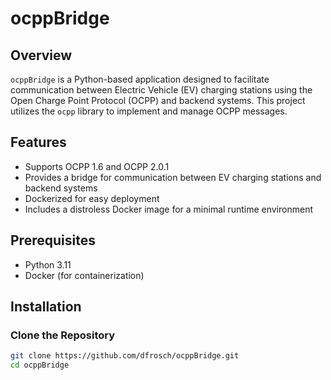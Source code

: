 # ocppBridge

## Overview
`ocppBridge` is a Python-based application designed to facilitate communication between Electric Vehicle (EV) charging stations using the Open Charge Point Protocol (OCPP) and backend systems. This project utilizes the `ocpp` library to implement and manage OCPP messages.

## Features
- Supports OCPP 1.6 and OCPP 2.0.1
- Provides a bridge for communication between EV charging stations and backend systems
- Dockerized for easy deployment
- Includes a distroless Docker image for a minimal runtime environment

## Prerequisites
- Python 3.11
- Docker (for containerization)

## Installation

### Clone the Repository
```sh
git clone https://github.com/dfrosch/ocppBridge.git
cd ocppBridge


